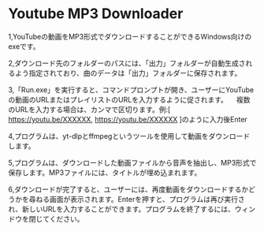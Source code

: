 # Youtube MP3 Downloader

1,YouTubeの動画をMP3形式でダウンロードすることができるWindows向けのexeです。

2,ダウンロード先のフォルダーのパスには、「出力」フォルダーが自動生成されるよう指定されており、曲のデータは「出力」フォルダーに保存されます。

3,「Run.exe」を実行すると、コマンドプロンプトが開き、ユーザーにYouTubeの動画のURLまたはプレイリストのURLを入力するように促されます。
　複数のURLを入力する場合は、カンマで区切ります。例:[ https://youtu.be/XXXXXX, https://youtu.be/XXXXXX ]のように入力後Enter

4,プログラムは、yt-dlpとffmpegというツールを使用して動画をダウンロードします。

5,プログラムは、ダウンロードした動画ファイルから音声を抽出し、MP3形式で保存します。MP3ファイルには、タイトルが埋め込まれます。

6,ダウンロードが完了すると、ユーザーには、再度動画をダウンロードするかどうかを尋ねる画面が表示されます。Enterを押すと、プログラムは再び実行され、新しいURLを入力することができます。プログラムを終了するには、ウィンドウを閉じてください。
